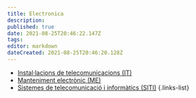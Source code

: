 ```yaml
---
title: Electronica
description: 
published: true
date: 2021-08-25T20:46:22.147Z
tags: 
editor: markdown
dateCreated: 2021-08-25T20:46:20.128Z
---
```


  - [Instal·lacions de telecomunicacions (IT)](oco) 
  - [Manteniment electrònic (ME)](me) 
  - [Sistemes de telecomunicació i informàtics (SITI)](siti) 
 {.links-list}